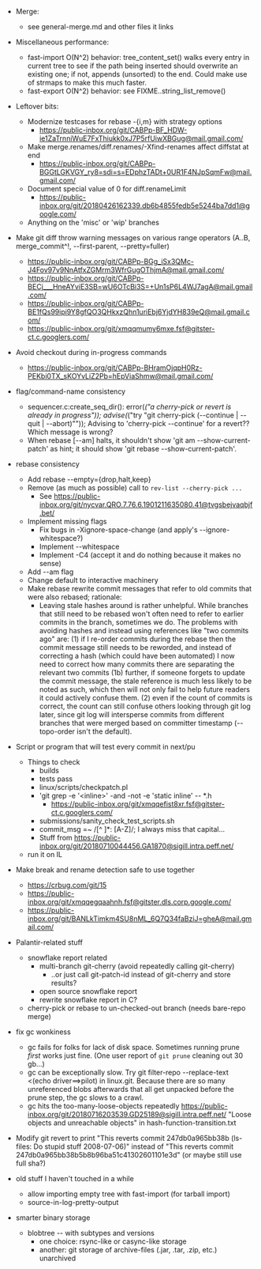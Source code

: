 * Merge:
  * see general-merge.md and other files it links

* Miscellaneous performance:
  * fast-import O(N^2) behavior: tree_content_set() walks every entry
    in current tree to see if the path being inserted should overwrite
    an existing one; if not, appends (unsorted) to the end.  Could make use
    of strmaps to make this much faster.
  * fast-export O(N^2) behavior: see FIXME..string_list_remove()

* Leftover bits:
  * Modernize testcases for rebase -{i,m} with strategy options
    * https://public-inbox.org/git/CABPp-BF_HDW-ie1ZaTrnniWuE7FxThiukk0xJ7P5rfUiwXBGug@mail.gmail.com/
  * Make merge.renames/diff.renames/-Xfind-renames affect diffstat at end
    * https://public-inbox.org/git/CABPp-BGGtLGKVGY_ry8=sdi=s=EDphzTADt+0UR1F4NJpSqmFw@mail.gmail.com/
  * Document special value of 0 for diff.renameLimit
    * https://public-inbox.org/git/20180426162339.db6b4855fedb5e5244ba7dd1@google.com/
  * Anything on the 'misc' or 'wip' branches

* Make git diff throw warning messages on various range operators
  (A..B, merge_commit^!, --first-parent, --pretty=fuller)
  * https://public-inbox.org/git/CABPp-BGg_iSx3QMc-J4Fov97v9NnAtfxZGMrm3WfrGugOThjmA@mail.gmail.com/
  * https://public-inbox.org/git/CABPp-BECj___HneAYviE3SB=wU6OTcBi3S=+Un1sP6L4WJ7agA@mail.gmail.com/
  * https://public-inbox.org/git/CABPp-BE1fQs99ipi9Y8gfQO3QHkxzQhn1uriEbj6YjdYH839eQ@mail.gmail.com/
  * https://public-inbox.org/git/xmqqmumy6mxe.fsf@gitster-ct.c.googlers.com/

* Avoid checkout during in-progress commands
  * https://public-inbox.org/git/CABPp-BHramOjqpH0Rz-PEKbi0TX_sKOYvLiZ2Pb=hEpViaShmw@mail.gmail.com/

* flag/command-name consistency
  * sequencer.c:create_seq_dir():
      error(_("a cherry-pick or revert is already in progress"));
      advise(_("try \"git cherry-pick (--continue | --quit | --abort)\""));
    Advising to 'cherry-pick --continue' for a revert??  Which message is wrong?
  * When rebase [--am] halts, it shouldn't show 'git am --show-current-patch'
    as hint; it should show 'git rebase --show-current-patch'.

* rebase consistency
  * Add rebase --empty={drop,halt,keep}
  * Remove (as much as possible) call to `rev-list --cherry-pick ...`
    * See https://public-inbox.org/git/nycvar.QRO.7.76.6.1901211635080.41@tvgsbejvaqbjf.bet/
  * Implement missing flags
    * Fix bugs in -Xignore-space-change (and apply's --ignore-whitespace?)
    * Implement --whitespace
    * Implement -C4 (accept it and do nothing because it makes no sense)
  * Add --am flag
  * Change default to interactive machinery
  * Make rebase rewrite commit messages that refer to old commits that were
    also rebased; rationale:
    - Leaving stale hashes around is rather unhelpful.  While branches that
      still need to be rebased won't often need to refer to earlier commits
      in the branch, sometimes we do.  The problems with avoiding hashes and
      instead using references like "two commits ago" are:
        (1) if I re-order commits during the rebase then the commit
            message still needs to be reworded, and instead of correcting
            a hash (which could have been automated) I now need to correct
            how many commits there are separating the relevant two commits
        (1b) further, if someone forgets to update the commit message, the
             stale reference is much less likely to be noted as such, which
             then will not only fail to help future readers it could actively
             confuse them.
        (2) even if the count of commits is correct, the count can still
            confuse others looking through git log later, since git log
            will intersperse commits from different branches that were
            merged based on committer timestamp (--topo-order isn't the
            default).

* Script or program that will test every commit in next/pu
  * Things to check
    * builds
    * tests pass
    * linux/scripts/checkpatch.pl
    * 'git grep -e '\<inline\>' -and -not -e 'static inline' -- \*.h
      * https://public-inbox.org/git/xmqqefist8xr.fsf@gitster-ct.c.googlers.com/
    * submissions/sanity_check_test_scripts.sh
    * commit_msg =~ /[^ ]*: [A-Z]/; I always miss that capital...
    * Stuff from
      https://public-inbox.org/git/20180710044456.GA1870@sigill.intra.peff.net/
  * run it on IL

* Make break and rename detection safe to use together
  * https://crbug.com/git/15
  * https://public-inbox.org/git/xmqqegqaahnh.fsf@gitster.dls.corp.google.com/
  * https://public-inbox.org/git/BANLkTimkm4SU8nML_6Q7Q34faBziJ=gheA@mail.gmail.com/

* Palantir-related stuff
  * snowflake report related
    * multi-branch git-cherry (avoid repeatedly calling git-cherry)
      * ..or just call git-patch-id instead of git-cherry and store results?
    * open source snowflake report
    * rewrite snowflake report in C?
  * cherry-pick or rebase to un-checked-out branch (needs bare-repo merge)

* fix gc wonkiness
  * gc fails for folks for lack of disk space.  Sometimes running prune
    _first_ works just fine.  (One user report of `git prune` cleaning out
    30 gb...)
  * gc can be exceptionally slow.  Try
      git filter-repo --replace-text <(echo driver==>pilot)
    in linux.git.  Because there are so many unreferenced blobs afterwards
    that all get unpacked before the prune step, the gc slows to a crawl.
  * gc hits the too-many-loose-objects repeatedly
    https://public-inbox.org/git/20180716203539.GD25189@sigill.intra.peff.net/
    "Loose objects and unreachable objects" in hash-function-transition.txt

* Modify git revert to print "This reverts commit 247db0a965bb38b (ls-files:
  Do stupid stuff 2008-07-06)" instead of "This reverts commit
  247db0a965bb38b5b8b96ba51c41302601101e3d" (or maybe still use full sha?)

* old stuff I haven't touched in a while
  * allow importing empty tree with fast-import (for tarball import)
  * source-in-log-pretty-output

* smarter binary storage
  * blobtree -- with subtypes and versions
    * one choice: rsync-like or casync-like storage
    * another: git storage of archive-files (.jar, .tar, .zip, etc.) unarchived
